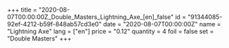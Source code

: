 +++
title = "2020-08-07T00:00:00Z_Double_Masters_Lightning_Axe_[en]_false"
id = "91344085-92ef-4212-b59f-848ab57cd3e0"
date = "2020-08-07T00:00:00Z"
name = "Lightning Axe"
lang = ["en"]
price = "0.12"
quantity = 4
foil = false
set = "Double Masters"
+++
